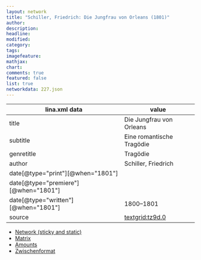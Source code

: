 ```yaml
---
layout: network
title: "Schiller, Friedrich: Die Jungfrau von Orleans (1801)"
author:
description:
headline:
modified:
category:
tags:
imagefeature: 
mathjax: 
chart: 
comments: true
featured: false
list: true
networkdata: 227.json
---
```

lina.xml data  | value
------------- | -------------
title|Die Jungfrau von Orleans
subtitle|Eine romantische Tragödie
genretitle|Tragödie
author|Schiller, Friedrich
date[@type="print"][@when="1801"]|
date[@type="premiere"][@when="1801"]|
date[@type="written"][@when="1801"]|1800–1801
source|[textgrid:tz9d.0](https://textgridlab.org/1.0/tgcrud-public/rest/textgrid:tz9d.0/data)



* [Network (sticky and static)](/linas/network227)
* [Matrix](/linas/matrix227)
* [Amounts](/linas/amount227)
* [Zwischenformat](/linas/lina227 )

